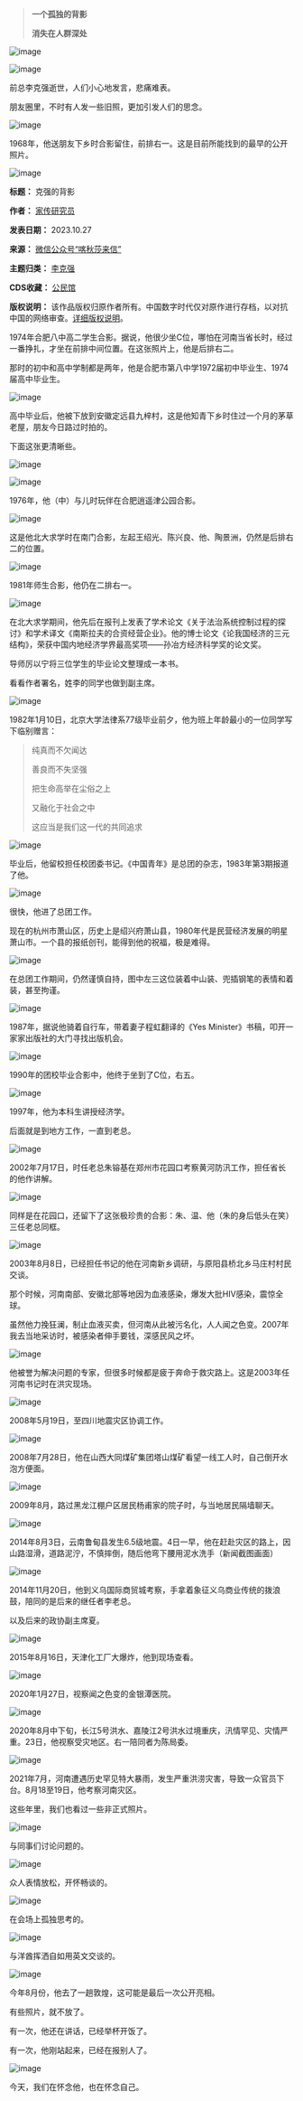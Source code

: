 
> 
> **一个孤独的背影**   
> 
> **消失在人群深处** 
> 
> 
> 


![image](https://chinadigitaltimes.net/chinese/files/2023/10/post-701534-653c31121919b.png)


![image](https://chinadigitaltimes.net/chinese/files/2023/10/post-701534-653c31121ef99.png)


前总李克强逝世，人们小心地发言，悲痛难表。


朋友圈里，不时有人发一些旧照，更加引发人们的思念。


![image](https://chinadigitaltimes.net/chinese/files/2023/10/post-701534-653c311225ac3.)


1968年，他送朋友下乡时合影留住，前排右一。这是目前所能找到的最早的公开照片。


![image](https://chinadigitaltimes.net/chinese/files/2023/10/post-701534-653c31122cb03.)




**标题：** 克强的背影  

**作者：** [家传研究员](https://chinadigitaltimes.net/space/喀秋莎来信)  

**发表日期：** 2023.10.27  

**来源：** [微信公众号“喀秋莎来信”](https://mp.weixin.qq.com/s/CAaWI8n7Zfndl8hlgB4nGw)  

**主题归类：** [李克强](https://chinadigitaltimes.net/space/李克强)  

**CDS收藏：** [公民馆](https://chinadigitaltimes.net/space/%E5%85%AC%E6%B0%91%E9%A6%86)  

**版权说明：** 该作品版权归原作者所有。中国数字时代仅对原作进行存档，以对抗中国的网络审查。[详细版权说明](https://chinadigitaltimes.net/chinese/copyright)。


1974年合肥八中高二学生合影。据说，他很少坐C位，哪怕在河南当省长时，经过一番挣扎，才坐在前排中间位置。在这张照片上，他是后排右二。


那时的初中和高中学制都是两年，他是合肥市第八中学1972届初中毕业生、1974届高中毕业生。


![image](https://chinadigitaltimes.net/chinese/files/2023/10/post-701534-653c3112369f8.)


高中毕业后，他被下放到安徽定远县九梓村，这是他知青下乡时住过一个月的茅草老屋，朋友今日路过时拍的。


下面这张更清晰些。


![image](https://chinadigitaltimes.net/chinese/files/2023/10/post-701534-653c31123d42d.)


![image](https://chinadigitaltimes.net/chinese/files/2023/10/post-701534-653c311244282.)


1976年，他（中）与儿时玩伴在合肥逍遥津公园合影。


![image](https://chinadigitaltimes.net/chinese/files/2023/10/post-701534-653c31124ce5c.)


这是他北大求学时在南门合影，左起王绍光、陈兴良、他、陶景洲，仍然是后排右二的位置。


![image](https://chinadigitaltimes.net/chinese/files/2023/10/post-701534-653c311253eea.)


1981年师生合影，他仍在二排右一。


![image](https://chinadigitaltimes.net/chinese/files/2023/10/post-701534-653c31125a330.)


在北大求学期间，他先后在报刊上发表了学术论文《关于法治系统控制过程的探讨》和学术译文《南斯拉夫的合资经营企业》。他的博士论文《论我国经济的三元结构》，荣获中国内地经济学界最高奖项——孙冶方经济科学奖的论文奖。


导师厉以宁将三位学生的毕业论文整理成一本书。


看看作者署名，姓李的同学也做到副主席。


![image](https://chinadigitaltimes.net/chinese/files/2023/10/post-701534-653c311262957.)


1982年1月10日，北京大学法律系77级毕业前夕，他为班上年龄最小的一位同学写下临别赠言：



> 
> 纯真而不欠闻达  
> 
> 善良而不失坚强  
> 
> 把生命高举在尘俗之上  
> 
> 又融化于社会之中  
> 
> 这应当是我们这一代的共同追求
> 
> 
> 


![image](https://chinadigitaltimes.net/chinese/files/2023/10/post-701534-653c31126aa61.)


毕业后，他留校担任校团委书记。《中国青年》是总团的杂志，1983年第3期报道了他。


![image](https://chinadigitaltimes.net/chinese/files/2023/10/post-701534-653c311274028.)


很快，他进了总团工作。


现在的杭州市萧山区，历史上是绍兴府萧山县，1980年代是民营经济发展的明星萧山市。一个县的报纸创刊，能得到他的祝福，极是难得。


![image](https://chinadigitaltimes.net/chinese/files/2023/10/post-701534-653c31127af74.)


在总团工作期间，仍然谨慎自持，图中左三这位装着中山装、兜插钢笔的表情和着装，甚至拘谨。


![image](https://chinadigitaltimes.net/chinese/files/2023/10/post-701534-653c3112825fd.)


1987年，据说他骑着自行车，带着妻子程虹翻译的《Yes Minister》书稿，叩开一家家出版社的大门寻找出版机会。


![image](https://chinadigitaltimes.net/chinese/files/2023/10/post-701534-653c31128b9d2.)


1990年的团校毕业合影中，他终于坐到了C位，右五。


![image](https://chinadigitaltimes.net/chinese/files/2023/10/post-701534-653c3112949b6.)


1997年，他为本科生讲授经济学。


后面就是到地方工作，一直到老总。


![image](https://chinadigitaltimes.net/chinese/files/2023/10/post-701534-653c31129b12f.)


2002年7月17日，时任老总朱镕基在郑州市花园口考察黄河防汛工作，担任省长的他作讲解。


![image](https://chinadigitaltimes.net/chinese/files/2023/10/post-701534-653c3112a26ab.)


同样是在花园口，还留下了这张极珍贵的合影：朱、温、他（朱的身后低头在笑）三任老总同框。


![image](https://chinadigitaltimes.net/chinese/files/2023/10/post-701534-653c3112ab108.)


2003年8月8日，已经担任书记的他在河南新乡调研，与原阳县桥北乡马庄村村民交谈。


那个时候，河南南部、安徽北部等地因为血液感染，爆发大批HIV感染，震惊全球。


虽然他力挽狂澜，制止血液买卖，但河南从此被污名化，人人闻之色变。2007年我去当地采访时，被感染者伸手要钱，深感民风之坏。


![image](https://chinadigitaltimes.net/chinese/files/2023/10/post-701534-653c3112b20d4.)


他被誉为解决问题的专家，但很多时候都是疲于奔命于救灾路上。这是2003年任河南书记时在洪灾现场。


![image](https://chinadigitaltimes.net/chinese/files/2023/10/post-701534-653c3112bbb41.)


2008年5月19日，至四川地震灾区协调工作。


![image](https://chinadigitaltimes.net/chinese/files/2023/10/post-701534-653c3112c38ed.)


2008年7月28日，他在山西大同煤矿集团塔山煤矿看望一线工人时，自己倒开水泡方便面。


![image](https://chinadigitaltimes.net/chinese/files/2023/10/post-701534-653c3112ca4dc.)


2009年8月，路过黑龙江棚户区居民杨甫家的院子时，与当地居民隔墙聊天。


![image](https://chinadigitaltimes.net/chinese/files/2023/10/post-701534-653c3112d1224.)


2014年8月3日，云南鲁甸县发生6.5级地震。4日一早，他在赶赴灾区的路上，因山路湿滑，道路泥泞，不慎摔倒，随后他弯下腰用泥水洗手（新闻截图画面）


![image](https://chinadigitaltimes.net/chinese/files/2023/10/post-701534-653c3112d9522.)


2014年11月20日，他到义乌国际商贸城考察，手拿着象征义乌商业传统的拨浪鼓，陪同的是后来的继任者李老总。


以及后来的政协副主席夏。


![image](https://chinadigitaltimes.net/chinese/files/2023/10/post-701534-653c3112df718.)


2015年8月16日，天津化工厂大爆炸，他到现场查看。


![image](https://chinadigitaltimes.net/chinese/files/2023/10/post-701534-653c3112e7295.)


2020年1月27日，视察闻之色变的金银潭医院。


![image](https://chinadigitaltimes.net/chinese/files/2023/10/post-701534-653c3112f064d.)


2020年8月中下旬，长江5号洪水、嘉陵江2号洪水过境重庆，汛情罕见、灾情严重。23日，他视察受灾地区。右一陪同者为陈局委。


![image](https://chinadigitaltimes.net/chinese/files/2023/10/post-701534-653c311304dc8.)


2021年7月，河南遭遇历史罕见特大暴雨，发生严重洪涝灾害，导致一众官员下台。8月18至19日，他考察河南灾区。


这些年里，我们也看过一些非正式照片。


![image](https://chinadigitaltimes.net/chinese/files/2023/10/post-701534-653c31130c77a.)


与同事们讨论问题的。


![image](https://chinadigitaltimes.net/chinese/files/2023/10/post-701534-653c311314119.)


众人表情放松，开怀畅谈的。


![image](https://chinadigitaltimes.net/chinese/files/2023/10/post-701534-653c31131aa1f.)


在会场上孤独思考的。


![image](https://chinadigitaltimes.net/chinese/files/2023/10/post-701534-653c311322d58.)


与洋酋挥洒自如用英文交谈的。


![image](https://chinadigitaltimes.net/chinese/files/2023/10/post-701534-653c31132a117.)


今年8月份，他去了一趟敦煌，这可能是最后一次公开亮相。


有些照片，就不放了。


有一次，他还在讲话，已经举杯开饭了。


有一次，他刚站起来，已经在报别人了。


![image](https://chinadigitaltimes.net/chinese/files/2023/10/post-701534-653c311330786.)


今天，我们在怀念他，也在怀念自己。

